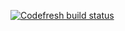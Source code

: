 [![Codefresh build status]( https://g.codefresh.io/api/badges/pipeline/vendrov2/default%2FMyPipeline?key=eyJhbGciOiJIUzI1NiJ9.NWQ4MjdlOGM0ODM5ZDhhNGRkYjIwMmJj.plQ4aWuwbqcRRGe7QfXftZ06tWUcbSGHR5-Bw7uHF5Q&type=cf-1)]( https://g.codefresh.io/pipelines/MyPipeline/builds?filter=trigger:build~Build;pipeline:5d8280a8ab5fbdf83cccdb93~MyPipeline)
